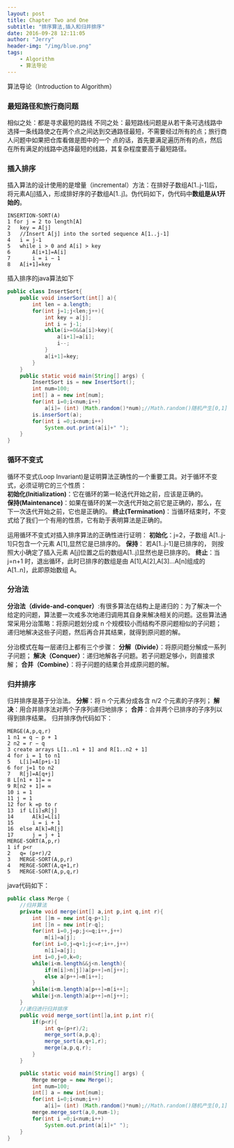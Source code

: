 ```yaml
---
layout: post
title: Chapter Two and One
subtitle: "排序算法,插入和归并排序"
date: 2016-09-28 12:11:05
author: "Jerry"
header-img: "/img/blue.png"
tags: 
    - Algorithm
    - 算法导论
---
```


算法导论（Introduction to Algorithm）

### 最短路径和旅行商问题

相似之处：都是寻求最短的路线
不同之处：最短路线问题是从若干条可选线路中选择一条线路使之在两个点之间达到交通路径最短，不需要经过所有的点；旅行商人问题中如果把仓库看做是图中的一个
点的话，首先要满足遍历所有的点，然后在所有满足的线路中选择最短的线路，其复杂程度要高于最短路径。

### 插入排序

插入算法的设计使用的是增量（incremental）方法：在排好子数组A[1..j-1]后，将元素A[j]插入，形成排好序的子数组A[1..j]。伪代码如下，伪代码中**数组是从1开始的**。

```
INSERTION-SORT(A)
1 for j = 2 to length[A]
2   key = A[j]
3   //Insert A[j] into the sorted sequence A[1..j-1]
4   i = j-1
5   while i > 0 and A[i] > key
6       A[i+1]=A[i]
7       i = i − 1
8   A[i+1]=key
```

插入排序的java算法如下

```java
public class InsertSort{
    public void inserSort(int[] a){
        int len = a.length;
        for(int j=1;j<len;j++){
            int key = a[j];
            int i = j-1;
            while(i>=0&&a[i]>key){
                a[i+1]=a[i];
                i--;
            }
            a[i+1]=key;
        }
    }
    public static void main(String[] args) {
        InsertSort is = new InsertSort();
        int num=100;
        int[] a = new int[num];
        for(int i=0;i<num;i++)
            a[i]= (int) (Math.random()*num);//Math.random()随机产生[0,1]的双精度浮点数
        is.inserSort(a);
        for(int i =0;i<num;i++)
            System.out.print(a[i]+" ");
    }
}
```

### 循环不变式

循环不变式(Loop Invariant)是证明算法正确性的一个重要工具。对于循环不变式，必须证明它的三个性质：<br>
**初始化(Initialization)**：它在循环的第一轮迭代开始之前，应该是正确的。 <br>
**保持(Maintenance)**：如果在循环的某一次迭代开始之前它是正确的，那么，在下一次迭代开始之前，它也是正确的。
**终止(Termination)**：当循环结束时，不变式给了我们一个有用的性质，它有助于表明算法是正确的。 <br>

运用循环不变式对插入排序算法的正确性进行证明：
**初始化**：j=2，子数组 A[1..j-1]只包含一个元素 A[1],显然它是已排序的。
**保持**： 若A[1..j-1]是已排序的， 则按照大小确定了插入元素 A[j]位置之后的数组A[1..j]显然也是已排序的。
**终止**：当 j=n+1 时，退出循环，此时已排序的数组是由 A[1],A[2],A[3]…A[n]组成的A[1..n]，此即原始数组 A。

### 分治法

**分治法（divide-and-conquer）**:有很多算法在结构上是递归的：为了解决一个给定的问题，算法要一次戒多次地递归调用其自身来解决相关的问题。这些算法通常采用分治策略：将原问题划分成 n 个规模较小而结构不原问题相似的子问题；递归地解决这些子问题，然后再合并其结果，就得到原问题的解。

分治模式在每一层递归上都有三个步骤：
**分解（Divide）**：将原问题分解成一系列子问题；
**解决（Conquer）**：递归地解各子问题。若子问题足够小，则直接求解；
**合并（Combine）**：将子问题的结果合并成原问题的解。

### 归并排序

归并排序是基于分治法。
**分解**：将 n 个元素分成各含 n/2 个元素的子序列；
**解决**：用合并排序法对两个子序列递归地排序；
**合并**：合并两个已排序的子序列以得到排序结果。
归并排序伪代码如下：

```
MERGE(A,p,q,r)
1 n1 = q − p + 1
2 n2 = r − q
3 create arrays L[1..n1 + 1] and R[1..n2 + 1]
4 for i = 1 to n1
5   L[i]=A[p+i-1]
6 for j=1 to n2
7   R[j]=A[q+j]
8 L[n1 + 1]= ∞
9 R[n2 + 1]= ∞
10 i = 1
11 j = 1
12 for k =p to r
13  if L[i]≤R[j]
14      A[k]=L[i]
15      i = i + 1
16  else A[k]=R[j]
17      j = j + 1
MERGE-SORT(A,p,r)
1 if p<r
2   q= (p+r)/2
3   MERGE-SORT(A,p,r)
4   MERGE-SORT(A,q+1,r)
5   MERGE-SORT(A,p,q,r)
```

java代码如下：

```java
public class Merge {
    //归并算法
    private void merge(int[] a,int p,int q,int r){
        int []m = new int[q-p+1];
        int []n = new int[r-q];
        for(int i=0,j=p;j<=q;i++,j++)
            m[i]=a[j];
        for(int i=0,j=q+1;j<=r;i++,j++)
            n[i]=a[j];
        int i=0,j=0,k=0;
        while(i<m.length&&j<n.length){
            if(m[i]>n[j])a[p++]=n[j++];
            else a[p++]=m[i++];
        }
        while(i<m.length)a[p++]=m[i++];
        while(j<n.length)a[p++]=n[j++];
    }
    //递归进行归并排序
    public void merge_sort(int[]a,int p,int r){
        if(p<r){
            int q=(p+r)/2;
            merge_sort(a,p,q);
            merge_sort(a,q+1,r);
            merge(a,p,q,r);
        }
    }

    public static void main(String[] args) {
        Merge merge = new Merge();
        int num=100;
        int[] a = new int[num];
        for(int i=0;i<num;i++)
            a[i]= (int) (Math.random()*num);//Math.random()随机产生[0,1]的双精度浮点数
        merge.merge_sort(a,0,num-1);
        for(int i =0;i<num;i++)
            System.out.print(a[i]+" ");
    }
}
```